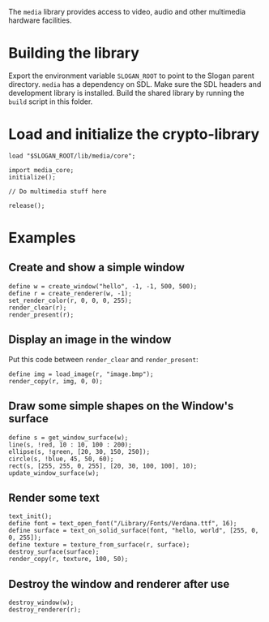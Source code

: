 The `media` library provides access to video, audio and other multimedia hardware facilities.

Building the library
====================

Export the environment variable `SLOGAN_ROOT` to point to the Slogan parent directory.
`media` has a dependency on SDL. Make sure the SDL headers and development library is installed.
Build the shared library by running the `build` script in this folder.

Load and initialize the crypto-library
======================================

````
load "$SLOGAN_ROOT/lib/media/core";

import media_core;
initialize();

// Do multimedia stuff here

release();
````

Examples
========

Create and show a simple window
-------------------------------

````
define w = create_window("hello", -1, -1, 500, 500);
define r = create_renderer(w, -1);
set_render_color(r, 0, 0, 0, 255);
render_clear(r);
render_present(r);
````

Display an image in the window
------------------------------

Put this code between `render_clear` and `render_present`:

````
define img = load_image(r, "image.bmp");
render_copy(r, img, 0, 0);
````

Draw some simple shapes on the Window's surface
------------------------------------------------

```
define s = get_window_surface(w);
line(s, !red, 10 : 10, 100 : 200);
ellipse(s, !green, [20, 30, 150, 250]);
circle(s, !blue, 45, 50, 60);
rect(s, [255, 255, 0, 255], [20, 30, 100, 100], 10);
update_window_surface(w);
```

Render some text
----------------

```
text_init();
define font = text_open_font("/Library/Fonts/Verdana.ttf", 16);
define surface = text_on_solid_surface(font, "hello, world", [255, 0, 0, 255]);
define texture = texture_from_surface(r, surface);
destroy_surface(surface);
render_copy(r, texture, 100, 50);
```

Destroy the window and renderer after use
-----------------------------------------

````
destroy_window(w);
destroy_renderer(r);
````

